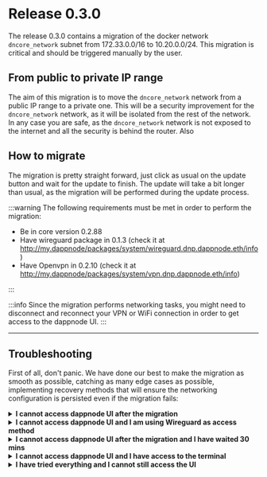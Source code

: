 # Release 0.3.0

The release 0.3.0 contains a migration of the docker network `dncore_network` subnet from 172.33.0.0/16 to 10.20.0.0/24. This migration is critical and should be triggered manually by the user.

## From public to private IP range

The aim of this migration is to move the `dncore_network` network from a public IP range to a private one. This will be a security improvement for the `dncore_network` network, as it will be isolated from the rest of the network. In any case you are safe, as the `dncore_network` network is not exposed to the internet and all the security is behind the router. Also

## How to migrate

The migration is pretty straight forward, just click as usual on the update button and wait for the update to finish. The update will take a bit longer than usual, as the migration will be performed during the update process.

:::warning
The following requirements must be met in order to perform the migration:

- Be in core version 0.2.88
- Have wireguard package in 0.1.3 (check it at http://my.dappnode/packages/system/wireguard.dnp.dappnode.eth/info)
- Have Openvpn in 0.2.10 (check it at http://my.dappnode/packages/system/vpn.dnp.dappnode.eth/info)

:::

:::info
Since the migration performs networking tasks, you might need to disconnect and reconnect your VPN or WiFi connection in order to get access to the dappnode UI.
:::

<hr />

## Troubleshooting

First of all, don't panic. We have done our best to make the migration as smooth as possible, catching as many edge cases as possible, implementing recovery methods that will ensure the networking configuration is persisted even if the migration fails:

<details>
  <summary><strong>I cannot access dappnode UI after the migration</strong></summary>
  
  There are several lightwheight services that ensures the network configuration desired. If you cannot access the UI after the migration waiting up to 30 minutes should be enoughto ensure the network configuration is restored.
</details>

<details>
  <summary><strong>I cannot access dappnode UI and I am using Wireguard as access method</strong></summary>
  
  If you cannot access the UI after waiting several minutes and you are using wireguard as access method, do not panic you might be experiencing a cache issue.
  Try refreshing the browser or even closing and reopening the browser. If you still cannot access the UI, try removing the legacy dns from the wireguard configuration:

From:

```config
[Interface]
PrivateKey = xxxxxxxxxxxxx
ListenPort = 51820
Address = xxxxxxxxx
DNS = 172.33.1.2, 10.20.0.2

[Peer]
PublicKey = xxxxxxxxxxxxxxxx
AllowedIPs = 172.33.0.0/16, 10.20.0.0/24 <- to change!
Endpoint = xxxxxxxxxxxxxxx
```

to:

```config
[Interface]
PrivateKey = xxxxxxxxxxxxx
ListenPort = 51820
Address = xxxxxxxxx
DNS = 172.33.1.2, 10.20.0.2

[Peer]
PublicKey = xxxxxxxxxxxxxxxx
AllowedIPs = 10.20.0.0/24
Endpoint = xxxxxxxxxxxxxxx
```

Then restart the wireguard service.

</details>

<details>
  <summary><strong>I cannot access dappnode UI after the migration and I have waited 30 mins</strong></summary>
  
  If you cannot access the UI after 30 minutes, you can try to restart the dappnode machine. This will restart all the services and ensure the network configuration is restored.
</details>

<details>
  <summary><strong>I cannot access dappnode UI and I have access to the terminal</strong></summary>
  
  If you cannot access the UI after 30 minutes, and you haves access to the terminal you could try running this script manually:

    ```bash
    sudo /bin/bash /usr/src/dappnode/DNCORE/scripts/host/recreate_dappnode.sh
    ```

    If the previous workaround did not work run:

    ```bash
    wget -O - https://installer.dappnode.io | sudo UPDATE=true bash 2>&1
    ```

</details>

<details>
  <summary><strong>I have tried everything and I cannot still access the UI</strong></summary>
  
  If you cannot access the UI after trying everything, please contact us at [discord](https://discord.gg/dappnode)
</details>
